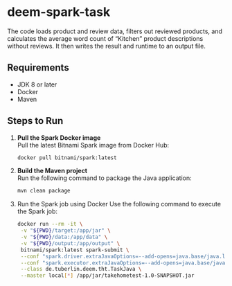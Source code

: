 # deem-spark-task

The code loads product and review data, filters out reviewed products, and calculates the average word count of “Kitchen” product descriptions without reviews. It then writes the result and runtime to an output file.

## Requirements
- JDK 8 or later
- Docker
- Maven

## Steps to Run

1. **Pull the Spark Docker image**  
   Pull the latest Bitnami Spark image from Docker Hub:

   ```bash
   docker pull bitnami/spark:latest
   ```
2. **Build the Maven project**  
   Run the following command to package the Java application:

   ```bash
   mvn clean package
   ```

3. Run the Spark job using Docker
   Use the following command to execute the Spark job:
   ```bash
   docker run --rm -it \
    -v "${PWD}/target:/app/jar" \
    -v "${PWD}/data:/app/data" \
    -v "${PWD}/output:/app/output" \
    bitnami/spark:latest spark-submit \
    --conf "spark.driver.extraJavaOptions=--add-opens=java.base/java.lang.ref=ALL-UNNAMED" \
    --conf "spark.executor.extraJavaOptions=--add-opens=java.base/java.lang.ref=ALL-UNNAMED" \
    --class de.tuberlin.deem.tht.TaskJava \
    --master local[*] /app/jar/takehometest-1.0-SNAPSHOT.jar
   ```
